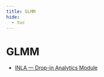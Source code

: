 ```yaml
---
title: GLMM
hide:
  - toc
---
```


# GLMM

- [INLA — Drop-in Analytics Module](https://cu-esiil.github.io/data-library/analytics/inla/)  
  <small></small>